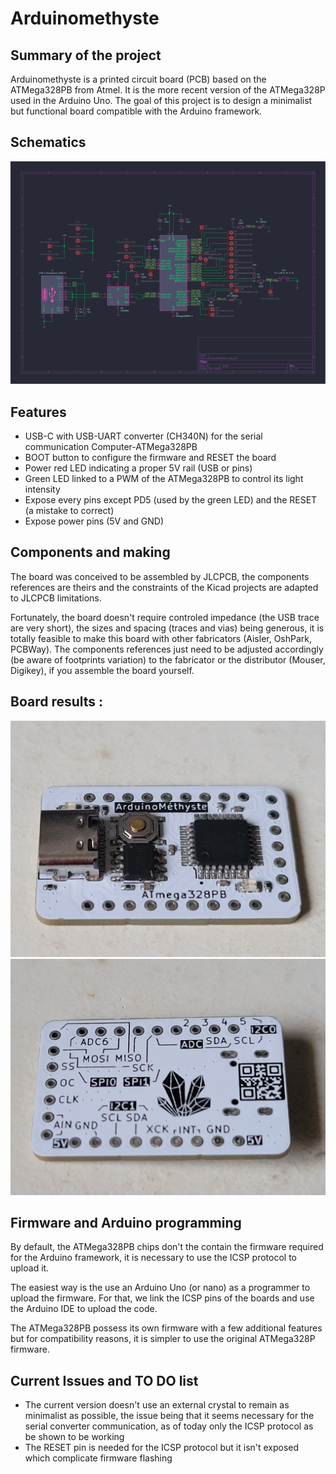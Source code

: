 # Arduinomethyste

## Summary of the project

Arduinomethyste is a printed circuit board (PCB) based on the ATMega328PB from Atmel. It is the more recent version of the ATMega328P used in the Arduino Uno. The goal of this project is to design a minimalist but functional board compatible with the Arduino framework.


## Schematics

![schematics](./arduinomethyste.svg)


## Features

- USB-C with USB-UART converter (CH340N) for the serial communication Computer-ATMega328PB
- BOOT button to configure the firmware and RESET the board
- Power red LED indicating a proper 5V rail (USB or pins)
- Green LED linked to a PWM of the ATMega328PB to control its light intensity
- Expose every pins except PD5 (used by the green LED) and the RESET (a mistake to correct)
- Expose power pins (5V and GND)

## Components and making

The board was conceived to be assembled by JLCPCB, the components references are theirs and the constraints of the Kicad projects are adapted to JLCPCB limitations.

Fortunately, the board doesn't require controled impedance (the USB trace are very short), the sizes and spacing (traces and vias) being generous, it is totally feasible to make this board with other fabricators (Aisler, OshPark, PCBWay). The components references just need to be adjusted accordingly (be aware of footprints variation) to the fabricator or the distributor (Mouser, Digikey), if you assemble the board yourself.

## Board results :

![arduinomethyste_front](./arduinomethyste_front.jpg)
![arduinomethyste_back](./arduinomethyste_back.jpg)

## Firmware and Arduino programming
By default, the ATMega328PB chips don't the contain the firmware required for the Arduino framework, it is necessary to use the ICSP protocol to upload it.

The easiest way is the use an Arduino Uno (or nano) as a programmer to upload the firmware. For that, we link the ICSP pins of the boards and use the Arduino IDE to upload the code.

The ATMega328PB possess its own firmware with a few additional features but for compatibility reasons, it is simpler to use the original ATMega328P firmware.

## Current Issues and TO DO list

- The current version doesn't use an external crystal to remain as minimalist as possible, the issue being that it seems necessary for the serial converter communication, as of today only the ICSP protocol as be shown to be working
- The RESET pin is needed for the ICSP protocol but it isn't exposed which complicate firmware flashing
